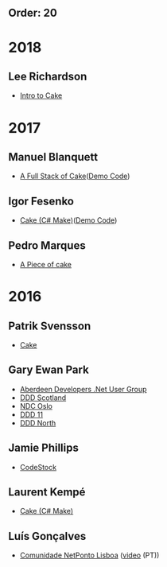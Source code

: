 ﻿Order: 20
---

# 2018

## Lee Richardson

* [Intro to Cake](https://prezi.com/view/BvoTydDPGZt8JhLv397L/)

# 2017

## Manuel Blanquett

* [A Full Stack of Cake](https://slides.com/manuelblanquett/a-full-stack-of-cake)([Demo Code](https://github.com/nalla/a-full-stack-of-cake))

## Igor Fesenko

* [Cake (C# Make)](https://www.slideshare.net/ssuser8ad51a/cake-c-make-77085334)([Demo Code](https://github.com/Ky7m/DemoCode/tree/master/CakeBuild))

## Pedro Marques

* [A Piece of cake](https://slides.com/pitermarx/cake/)

# 2016

## Patrik Svensson

* [Cake](http://www.slideshare.net/PatrikSvensson14/cake-66612025)

## Gary Ewan Park

* [Aberdeen Developers .Net User Group](http://www.slideshare.net/gep13/having-your-cake-and-eating-it-too)
* [DDD Scotland](http://www.slideshare.net/gep13/having-your-cake-and-eating-it-too-dddscotland)
* [NDC Oslo](http://www.slideshare.net/gep13/having-your-cake-and-eating-it-too-ndc-oslo-2016)
* [DDD 11](http://www.slideshare.net/gep13/a-piece-of-cake-ddd11-reading)
* [DDD North](http://www.slideshare.net/gep13/a-piece-of-cake-ddd-north)

## Jamie Phillips

* [CodeStock](http://www.slideshare.net/JamiePhillips15/builds-with-a-side-of-cake-codestock-2016)

## Laurent Kempé

* [Cake (C# Make)](https://sway.com/G8xS5gVqbwOA9euI)

## Luís Gonçalves

* [Comunidade NetPonto Lisboa](https://luisfsgoncalves.files.wordpress.com/2016/11/cake.pdf) ([video](https://www.youtube.com/watch?v=NdKNmtf9nIU) (PT))
